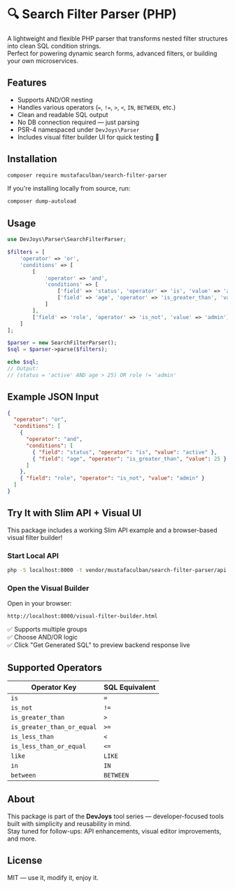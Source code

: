 # 🔍 Search Filter Parser (PHP)

A lightweight and flexible PHP parser that transforms nested filter structures into clean SQL condition strings.  
Perfect for powering dynamic search forms, advanced filters, or building your own microservices.

## Features

- Supports AND/OR nesting
- Handles various operators (`=`, `!=`, `>`, `<`, `IN`, `BETWEEN`, etc.)
- Clean and readable SQL output
- No DB connection required — just parsing
- PSR-4 namespaced under `DevJoys\Parser`
- Includes visual filter builder UI for quick testing 🎨

## Installation

```bash
composer require mustafaculban/search-filter-parser
```

If you're installing locally from source, run:

```bash
composer dump-autoload
```

## Usage

```php
use DevJoys\Parser\SearchFilterParser;

$filters = [
    'operator' => 'or',
    'conditions' => [
        [
            'operator' => 'and',
            'conditions' => [
                ['field' => 'status', 'operator' => 'is', 'value' => 'active'],
                ['field' => 'age', 'operator' => 'is_greater_than', 'value' => 25],
            ]
        ],
        ['field' => 'role', 'operator' => 'is_not', 'value' => 'admin']
    ]
];

$parser = new SearchFilterParser();
$sql = $parser->parse($filters);

echo $sql;
// Output:
// (status = 'active' AND age > 25) OR role != 'admin'
```

## Example JSON Input

```json
{
  "operator": "or",
  "conditions": [
    {
      "operator": "and",
      "conditions": [
        { "field": "status", "operator": "is", "value": "active" },
        { "field": "age", "operator": "is_greater_than", "value": 25 }
      ]
    },
    { "field": "role", "operator": "is_not", "value": "admin" }
  ]
}
```

## Try It with Slim API + Visual UI

This package includes a working Slim API example and a browser-based visual filter builder!

### Start Local API

```bash
php -S localhost:8000 -t vendor/mustafaculban/search-filter-parser/api
```

### Open the Visual Builder

Open in your browser:

```
http://localhost:8000/visual-filter-builder.html
```

✅ Supports multiple groups  
✅ Choose AND/OR logic  
✅ Click "Get Generated SQL" to preview backend response live

## Supported Operators

| Operator Key               | SQL Equivalent |
|----------------------------|----------------|
| `is`                       | `=`            |
| `is_not`                   | `!=`           |
| `is_greater_than`          | `>`            |
| `is_greater_than_or_equal` | `>=`           |
| `is_less_than`             | `<`            |
| `is_less_than_or_equal`    | `<=`           |
| `like`                     | `LIKE`         |
| `in`                       | `IN`           |
| `between`                  | `BETWEEN`      |

## About

This package is part of the **DevJoys** tool series — developer-focused tools built with simplicity and reusability in mind.  
Stay tuned for follow-ups: API enhancements, visual editor improvements, and more.

## License

MIT — use it, modify it, enjoy it.